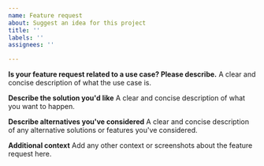 ```yaml
---
name: Feature request
about: Suggest an idea for this project
title: ''
labels: ''
assignees: ''

---
```


**Is your feature request related to a use case? Please describe.**
A clear and concise description of what the use case is.

**Describe the solution you'd like**
A clear and concise description of what you want to happen. 

**Describe alternatives you've considered**
A clear and concise description of any alternative solutions or features you've considered.

**Additional context**
Add any other context or screenshots about the feature request here.
